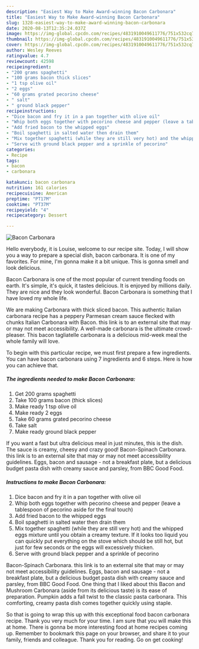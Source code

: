 ```yaml
---
description: "Easiest Way to Make Award-winning Bacon Carbonara"
title: "Easiest Way to Make Award-winning Bacon Carbonara"
slug: 1328-easiest-way-to-make-award-winning-bacon-carbonara
date: 2020-08-13T12:35:24.037Z
image: https://img-global.cpcdn.com/recipes/4831910049611776/751x532cq70/bacon-carbonara-recipe-main-photo.jpg
thumbnail: https://img-global.cpcdn.com/recipes/4831910049611776/751x532cq70/bacon-carbonara-recipe-main-photo.jpg
cover: https://img-global.cpcdn.com/recipes/4831910049611776/751x532cq70/bacon-carbonara-recipe-main-photo.jpg
author: Wesley Reeves
ratingvalue: 4.7
reviewcount: 42598
recipeingredient:
- "200 grams spaghetti"
- "100 grams bacon thick slices"
- "1 tsp olive oil"
- "2 eggs"
- "60 grams grated pecorino cheese"
- " salt"
- " ground black pepper"
recipeinstructions:
- "Dice bacon and fry it in a pan together with olive oil"
- "Whip both eggs together with pecorino cheese and pepper (leave a tablespoon of pecorino aside for the final touch)"
- "Add fried bacon to the whipped eggs"
- "Boil spaghetti in salted water then drain them"
- "Mix together spaghetti (while they are still very hot) and the whipped eggs mixture until you obtain a creamy texture. If it looks too liquid you can quickly put everything on the stove which should be still hot, but just for few seconds or the eggs will excessively thicken."
- "Serve with ground black pepper and a sprinkle of pecorino"
categories:
- Recipe
tags:
- bacon
- carbonara

katakunci: bacon carbonara 
nutrition: 161 calories
recipecuisine: American
preptime: "PT17M"
cooktime: "PT37M"
recipeyield: "4"
recipecategory: Dessert

---
```



![Bacon Carbonara](https://img-global.cpcdn.com/recipes/4831910049611776/751x532cq70/bacon-carbonara-recipe-main-photo.jpg)

Hello everybody, it is Louise, welcome to our recipe site. Today, I will show you a way to prepare a special dish, bacon carbonara. It is one of my favorites. For mine, I'm gonna make it a bit unique. This is gonna smell and look delicious.

Bacon Carbonara is one of the most popular of current trending foods on earth. It's simple, it's quick, it tastes delicious. It is enjoyed by millions daily. They are nice and they look wonderful. Bacon Carbonara is something that I have loved my whole life.

We are making Carbonara with thick sliced bacon. This authentic Italian carbonara recipe has a peppery Parmesan cream sauce flecked with chunks Italian Carbonara with Bacon. this link is to an external site that may or may not meet accessibility. A well-made carbonara is the ultimate crowd-pleaser. This bacon tagliatelle carbonara is a delicious mid-week meal the whole family will love.


To begin with this particular recipe, we must first prepare a few ingredients. You can have bacon carbonara using 7 ingredients and 6 steps. Here is how you can achieve that.

<!--inarticleads1-->

##### The ingredients needed to make Bacon Carbonara:

1. Get 200 grams spaghetti
1. Take 100 grams bacon (thick slices)
1. Make ready 1 tsp olive oil
1. Make ready 2 eggs
1. Take 60 grams grated pecorino cheese
1. Take  salt
1. Make ready  ground black pepper


If you want a fast but ultra delicious meal in just minutes, this is the dish. The sauce is creamy, cheesy and crazy good! Bacon-Spinach Carbonara. this link is to an external site that may or may not meet accessibility guidelines. Eggs, bacon and sausage - not a breakfast plate, but a delicious budget pasta dish with creamy sauce and parsley, from BBC Good Food. 

<!--inarticleads2-->

##### Instructions to make Bacon Carbonara:

1. Dice bacon and fry it in a pan together with olive oil
1. Whip both eggs together with pecorino cheese and pepper (leave a tablespoon of pecorino aside for the final touch)
1. Add fried bacon to the whipped eggs
1. Boil spaghetti in salted water then drain them
1. Mix together spaghetti (while they are still very hot) and the whipped eggs mixture until you obtain a creamy texture. If it looks too liquid you can quickly put everything on the stove which should be still hot, but just for few seconds or the eggs will excessively thicken.
1. Serve with ground black pepper and a sprinkle of pecorino


Bacon-Spinach Carbonara. this link is to an external site that may or may not meet accessibility guidelines. Eggs, bacon and sausage - not a breakfast plate, but a delicious budget pasta dish with creamy sauce and parsley, from BBC Good Food. One thing that I liked about this Bacon and Mushroom Carbonara (aside from its delicious taste) is its ease of preparation. Pumpkin adds a fall twist to the classic pasta carbonara. This comforting, creamy pasta dish comes together quickly using staple. 

So that is going to wrap this up with this exceptional food bacon carbonara recipe. Thank you very much for your time. I am sure that you will make this at home. There is gonna be more interesting food at home recipes coming up. Remember to bookmark this page on your browser, and share it to your family, friends and colleague. Thank you for reading. Go on get cooking!
